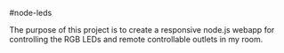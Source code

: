 #node-leds

The purpose of this project is to create a responsive node.js webapp for controlling the RGB LEDs and remote controllable outlets in my room. 
